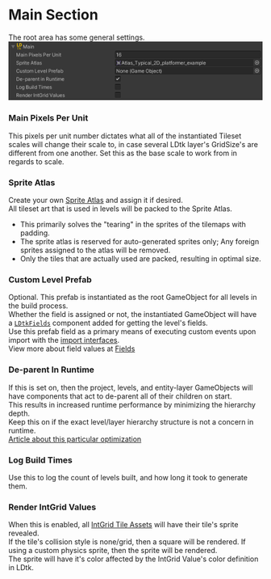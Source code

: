 # Main Section

The root area has some general settings.  
![Root Section](../../images/img_Unity_Root.png)

### Main Pixels Per Unit
This pixels per unit number dictates what all of the instantiated Tileset scales will change their scale to, in case several LDtk layer's GridSize's are different from one another. Set this as the base scale to work from in regards to scale.

### Sprite Atlas
Create your own [Sprite Atlas](https://docs.unity3d.com/Manual/class-SpriteAtlas.html) and assign it if desired.  
All tileset art that is used in levels will be packed to the Sprite Atlas.


- This primarily solves the "tearing" in the sprites of the tilemaps with padding.
- The sprite atlas is reserved for auto-generated sprites only; Any foreign sprites assigned to the atlas will be removed.
- Only the tiles that are actually used are packed, resulting in optimal size.

### Custom Level Prefab
Optional. This prefab is instantiated as the root GameObject for all levels in the build process.  
Whether the field is assigned or not, the instantiated GameObject will have a [`LDtkFields`](wip) component added for getting the level's fields.  
Use this prefab field as a primary means of executing custom events upon import with the [import interfaces](../Topics/AccessingLDtkData.md).  
View more about field values at [Fields](../Topics/topic_Fields.md)

### De-parent In Runtime
If this is set on, then the project, levels, and entity-layer GameObjects will have components that act to de-parent all of their children on start.  
This results in increased runtime performance by minimizing the hierarchy depth.  
Keep this on if the exact level/layer hierarchy structure is not a concern in runtime.  
[Article about this particular optimization](https://blogs.unity3d.com/2017/06/29/best-practices-from-the-spotlight-team-optimizing-the-hierarchy/)  



### Log Build Times
Use this to log the count of levels built, and how long it took to generate them.

### Render IntGrid Values
When this is enabled, all [IntGrid Tile Assets](../UnityAssets/) will have their tile's sprite revealed.  
If the tile's collision style is none/grid, then a square will be rendered. If using a custom physics sprite, then the sprite will be rendered.  
The sprite will have it's color affected by the IntGrid Value's color definition in LDtk.




